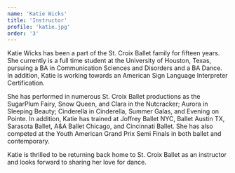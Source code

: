 ```yaml
---
name: 'Katie Wicks'
title: 'Instructor'
profile: 'katie.jpg'
order: '3'
---
```


Katie Wicks has been a part of the St. Croix Ballet family for fifteen years. She currently is a full time student at the University of Houston, Texas, pursuing a BA in Communication Sciences and Disorders and a BA Dance. In addition, Katie is working towards an American Sign Language Interpreter Certification.

She has performed in numerous St. Croix Ballet productions as the SugarPlum Fairy, Snow Queen, and Clara in the Nutcracker; Aurora in Sleeping Beauty; Cinderella in Cinderella, Summer Galas, and Evening on Pointe. In addition, Katie has trained at Joffrey Ballet NYC, Ballet Austin TX, Sarasota Ballet, A&A Ballet Chicago, and Cincinnati Ballet. She has also competed at the Youth American Grand Prix Semi Finals in both ballet and contemporary.

Katie is thrilled to be returning back home to St. Croix Ballet as an instructor and looks forward to sharing her love for dance.
